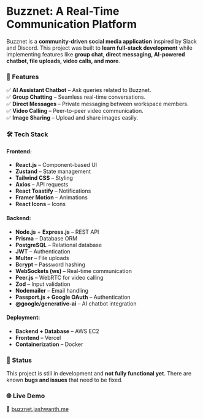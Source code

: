 # **Buzznet: A Real-Time Communication Platform**  

Buzznet is a **community-driven social media application** inspired by Slack and Discord. This project was built to **learn full-stack development** while implementing features like **group chat, direct messaging, AI-powered chatbot, file uploads, video calls, and more**.  

### **🚀 Features**  
✅ **AI Assistant Chatbot** – Ask queries related to Buzznet.  
✅ **Group Chatting** – Seamless real-time conversations.  
✅ **Direct Messages** – Private messaging between workspace members.  
✅ **Video Calling** – Peer-to-peer video communication.  
✅ **Image Sharing** – Upload and share images easily.  

### **🛠️ Tech Stack**  
#### **Frontend:**  
- **React.js** – Component-based UI  
- **Zustand** – State management  
- **Tailwind CSS** – Styling  
- **Axios** – API requests  
- **React Toastify** – Notifications  
- **Framer Motion** – Animations  
- **React Icons** – Icons  

#### **Backend:**  
- **Node.js** + **Express.js** – REST API  
- **Prisma** – Database ORM  
- **PostgreSQL** – Relational database  
- **JWT** – Authentication  
- **Multer** – File uploads  
- **Bcrypt** – Password hashing  
- **WebSockets (ws)** – Real-time communication  
- **Peer.js** – WebRTC for video calling  
- **Zod** – Input validation  
- **Nodemailer** – Email handling  
- **Passport.js + Google OAuth** – Authentication  
- **@google/generative-ai** – AI chatbot integration  

#### **Deployment:**  
- **Backend + Database** – AWS EC2  
- **Frontend** – Vercel  
- **Containerization** – Docker  

### **🚧 Status**  
This project is still in development and **not fully functional yet**. There are known **bugs and issues** that need to be fixed.  

### **🌐 Live Demo**  
🔗 [buzznet.jashwanth.me](https://buzznet.jashwanth.me)  
